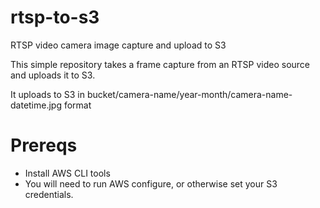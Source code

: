 # rtsp-to-s3
RTSP video camera image capture and upload to S3

This simple repository takes a frame capture from an RTSP video source and uploads it to S3.

It uploads to S3 in bucket/camera-name/year-month/camera-name-datetime.jpg format

# Prereqs

* Install AWS CLI tools
* You will need to run AWS configure, or otherwise set your S3 credentials. 
